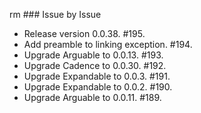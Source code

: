 rm ### Issue by Issue

 * Release version 0.0.38. #195.
 * Add preamble to linking exception. #194.
 * Upgrade Arguable to 0.0.13. #193.
 * Upgrade Cadence to 0.0.30. #192.
 * Upgrade Expandable to 0.0.3. #191.
 * Upgrade Expandable to 0.0.2. #190.
 * Upgrade Arguable to 0.0.11. #189.
